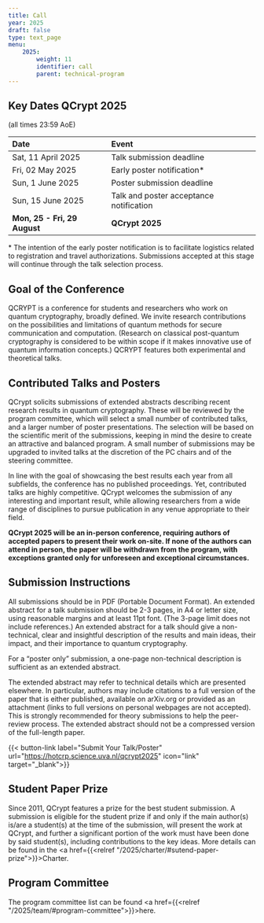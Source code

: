 ```yaml
---
title: Call
year: 2025
draft: false
type: text_page
menu:
    2025:
        weight: 11
        identifier: call
        parent: technical-program
---
```


<!--
## Poster
Our poster is now available! Please <a href="/poster">download and print it yourself!</a>.

<a href="/poster">
  <img height=300 id="dark_bg" src="/images/poster/QCryptPoster.png"/>
</a>
-->
<!--| <strike> April 2025 </strike>| <strong><a href="https://easychair.org/conferences/?conf=qcrypt2025" target="_blank">TALK/POSTER SUBMISSION CLOSING SOON</a></strong>|-->

## Key Dates QCrypt 2025

(all times 23:59 AoE)

<!-- | April                        | **TALK SUBMISSION NOW CLOSED**      | -->

| Date                         | Event                                   |
| :--------------------------- | :-------------------------------------- |
| Sat, 11 April 2025           | Talk submission deadline                |
| Fri, 02 May 2025             | Early poster notification\*             |
| Sun, 1 June 2025             | Poster submission deadline              |
| Sun, 15 June 2025            | Talk and poster acceptance notification |
| **Mon, 25 - Fri, 29 August** | **QCrypt 2025**                         |

\* The intention of the early poster notification is to facilitate logistics related to registration and travel authorizations. Submissions accepted at this stage will continue through the talk selection process.

## Goal of the Conference

QCRYPT is a conference for students and researchers who work on quantum cryptography, broadly defined. We invite research contributions on the possibilities and limitations of quantum methods for secure communication and computation. (Research on classical post-quantum cryptography is considered to be within scope if it makes innovative use of quantum information concepts.) QCRYPT features both experimental and theoretical talks.

## Contributed Talks and Posters

QCrypt solicits submissions of extended abstracts describing recent research results in quantum cryptography. These will be reviewed by the program committee, which will select a small number of contributed talks, and a larger number of poster presentations. The selection will be based on the scientific merit of the submissions, keeping in mind the desire to create an attractive and balanced program. A small number of submissions may be upgraded to invited talks at the discretion of the PC chairs and of the steering committee.

In line with the goal of showcasing the best results each year from all subfields, the conference has no published proceedings. Yet, contributed talks are highly competitive. QCrypt welcomes the submission of any interesting and important result, while allowing researchers from a wide range of disciplines to pursue publication in any venue appropriate to their field.

**QCrypt 2025 will be an in-person conference, requiring authors of accepted papers to present their work on-site. If none of the authors can attend in person, the paper will be withdrawn from the program, with exceptions granted only for unforeseen and exceptional circumstances.**

<!-- Poster Size: Posters should be no wider than 1 meter and no higher than 1.2 meters to fit comfortably on the poster support boards. -->

## Submission Instructions

All submissions should be in PDF (Portable Document Format). An extended abstract for a talk submission should be 2-3 pages, in A4 or letter size, using reasonable margins and at least 11pt font. (The 3-page limit does not include references.) An extended abstract for a talk should give a non-technical, clear and insightful description of the results and main ideas, their impact, and their importance to quantum cryptography.

For a “poster only” submission, a one-page non-technical description is sufficient as an extended abstract.

The extended abstract may refer to technical details which are presented elsewhere. In particular, authors may include citations to a full version of the paper that is either published, available on arXiv.org or provided as an attachment (links to full versions on personal webpages are not accepted). This is strongly recommended for theory submissions to help the peer-review process. The extended abstract should not be a compressed version of the full-length paper.

{{< button-link label="Submit Your Talk/Poster" url="https://hotcrp.science.uva.nl/qcrypt2025" icon="link" target="_blank">}}

<!-- The submission server will be open soon. -->
<!--**The submission server will  re-open soon for POSTER ONLY submissions.**-->

<!-- **Submissions are now closed. Check your submissions at: <a href="https://easychair.org/conferences/?conf=qcrypt2025" target="_blank">https://easychair.org/conferences/?conf=qcrypt2025</a>** -->

## Student Paper Prize

Since 2011, QCrypt features a prize for the best student submission. A submission is eligible for the student prize if and only if the main author(s) is/are a student(s) at the time of the submission, will present the work at QCrypt, and further a significant portion of the work must have been done by said student(s), including contributions to the key ideas. More details can be found in the <a href={{<relref "/2025/charter/#sutend-paper-prize">}}>Charter</a>.

## Program Committee

The program committee list can be found <a href={{<relref "/2025/team/#program-committee">}}>here</a>.

<!-- Please contact the PC chairs via email to {{< button-link label="pcchairs2025@qcrypt.net" url="mailto:pcchairs2025@qcrypt.net" icon="email" >}} with any questions. -->

<!--
"Poster only" submissions will be accepted after the notification for talks (7th June). For these submissions,  a one-page non-technical PDF is sufficient as the extended abstract.


Extended abstracts should be submitted electronically here using the EasyChair system (if the link doesn’t work, visit https://easychair.org/conferences/?conf=qcrypt2019 directly).
If you are designing a new poster for QCrypt, consider using the following templates:  https://osf.io/8ajqs/
This is simply a suggestion, and if you decide to follow this template, feel free to modify it as you see fit.
-->
